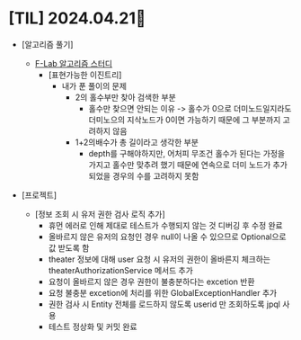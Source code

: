 # [TIL] 2024.04.21📒

  * [알고리즘 풀기]
    * [F-Lab 알고리즘 스터디](https://github.com/elephant97/Algorithm/blob/main/F-Lab/Study/%ED%91%9C%ED%98%84%EA%B0%80%EB%8A%A5%ED%95%9C%EC%9D%B4%EC%A7%84%ED%8A%B8%EB%A6%AC.java)
      * [표현가능한 이진트리]
        * 내가 푼 풀이의 문제
          * 2의 홀수부만 찾아 검색한 부분
            * 홀수만 찾으면 안되는 이유 -> 홀수가 0으로 더미노드일지라도 더미노으의 지삭노드가 0이면 가능하기 때문에 그 부분까지 고려하지 않음
          * 1+2의배수가 총 길이라고 생각한 부분
            * depth를 구해야하지만, 어처피 무조건 홀수가 된다는 가정을 가지고 홀수만 맞추려 했기 때문에 연속으로 더미 노드가 추가되었을 경우의 수를 고려하지 못함

   * [프로젝트]
     * [정보 조회 시 유저 권한 검사 로직 추가]
       * 휴먼 에러로 인해 제대로 테스트가 수행되지 않는 것 디버깅 후 수정 완료
       * 올바르지 않은 유저의 요청인 경우 null이 나올 수 있으므로 Optional으로 값 받도록 함
       * theater 정보에 대해 user 요청 시 유저의 권한이 올바른지 체크하는 theaterAuthorizationService 메서드 추가
       * 요청이 올바르지 않은 경우 권한이 불충분하다는 excetion 반환
       * 요청 불충분 excetion에 처리를 위한 GlobalExceptionHandler 추가 
       * 권한 검사 시 Entity 전체를 로드하지 않도록 userid 만 조회하도록 jpql 사용
       * 테스트 정상화 및 커밋 완료
